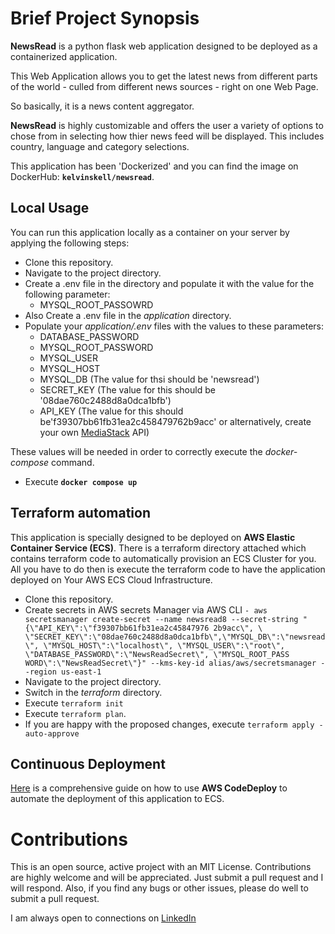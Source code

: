 # Brief Project Synopsis 
**NewsRead** is a python flask web application designed to be deployed as a containerized application.

This Web Application allows you to get the latest news from different parts of the world - culled from different news sources - right on one Web Page. 

So basically, it is a news content aggregator. 

**NewsRead** is highly customizable and offers the user a variety of options to chose from in selecting how thier news feed will be displayed. 
This includes country, language and category selections. 

This application has been 'Dockerized' and you can find the image on DockerHub: **`kelvinskell/newsread`**.

## Local Usage
You can run this application locally as a container on your server by applying the following steps:
 - Clone this repository.
 - Navigate to the project directory. 
 - Create a .env file in the directory and populate it with the value for the following parameter:
   - MYSQL_ROOT_PASSOWRD 
 - Also Create a .env file in the _application_ directory. 
 - Populate your _application/.env_ files with the values to these parameters:
   - DATABASE_PASSWORD
   - MYSQL_ROOT_PASSWORD
   - MYSQL_USER
   - MYSQL_HOST 
   - MYSQL_DB (The value for thsi should be 'newsread')
   - SECRET_KEY (The value for this should be '08dae760c2488d8a0dca1bfb')
   - API_KEY (The value for this should be'f39307bb61fb31ea2c458479762b9acc' or alternatively, create your own [MediaStack](https://mediastack.com/) API)

These values will be needed in order to correctly execute the _docker-compose_ command. 
   
 - Execute **`docker compose up`**

## Terraform automation

This application is specially designed to be deployed on **AWS Elastic Container Service (ECS)**.
There is a terraform directory attached which contains terraform code to automatically provision an ECS Cluster for you.
All you have to do then is execute the terraform code to have the application deployed on Your AWS ECS Cloud Infrastructure.
- Clone this repository.
- Create secrets in AWS secrets Manager via AWS CLI
  `- aws secretsmanager create-secret --name newsread8 --secret-string "{\"API_KEY\":\"f39307bb61fb31ea2c45847976
2b9acc\", \
  \"SECRET_KEY\":\"08dae760c2488d8a0dca1bfb\",\"MYSQL_DB\":\"newsread\", \"MYSQL_HOST\":\"localhost\", \"MYSQL_USER\":\"root\", \"DATABASE_PASSWORD\":\"NewsReadSecret\", \"MYSQL_ROOT_PASS
WORD\":\"NewsReadSecret\"}" --kms-key-id alias/aws/secretsmanager --region us-east-1`
- Navigate to the project directory.
- Switch in the _terraform_ directory.
- Execute `terraform init`
- Execute `terraform plan`.
- If you are happy with the proposed changes, execute `terraform apply -auto-approve`

## Continuous Deployment
[Here]() is a comprehensive guide on how to use **AWS CodeDeploy** to automate the deployment of this application to ECS.

# Contributions 
This is an open source, active project with an MIT License. 
Contributions are highly welcome and will be appreciated. 
Just submit a pull request and I will respond. 
Also, if you find any bugs or other issues, please do well to submit a pull request.

I am always open to connections on [LinkedIn](https://www.linkedin.com/in/kelvin-onuchukwu-3460871a1)